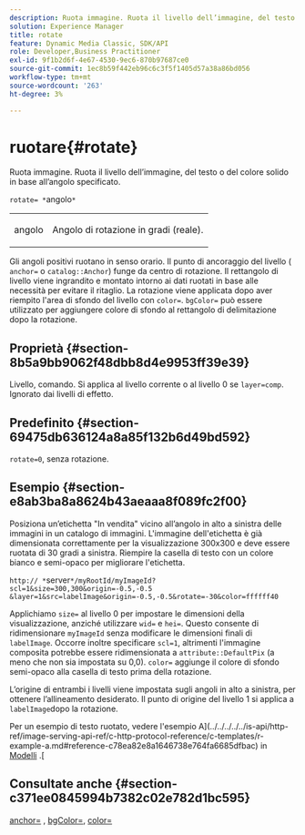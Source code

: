 ```yaml
---
description: Ruota immagine. Ruota il livello dell’immagine, del testo o del colore solido in base all’angolo specificato.
solution: Experience Manager
title: rotate
feature: Dynamic Media Classic, SDK/API
role: Developer,Business Practitioner
exl-id: 9f1b2d6f-4e67-4530-9ec6-870b97687ce0
source-git-commit: 1ec8b59f442eb96c6c3f5f1405d57a38a86bd056
workflow-type: tm+mt
source-wordcount: '263'
ht-degree: 3%

---
```


# ruotare{#rotate}

Ruota immagine. Ruota il livello dell’immagine, del testo o del colore solido in base all’angolo specificato.

`rotate= *`angolo`*`

<table id="simpletable_5531ED4C2099411DB404657E12B05314"> 
 <tr class="strow"> 
  <td class="stentry"> <p><span class="varname"> angolo</span> </p> </td> 
  <td class="stentry"> <p>Angolo di rotazione in gradi (reale). </p></td> 
 </tr> 
</table>

Gli angoli positivi ruotano in senso orario. Il punto di ancoraggio del livello ( `anchor=` o `catalog::Anchor`) funge da centro di rotazione. Il rettangolo di livello viene ingrandito e montato intorno ai dati ruotati in base alle necessità per evitare il ritaglio. La rotazione viene applicata dopo aver riempito l&#39;area di sfondo del livello con `color=`. `bgColor=` può essere utilizzato per aggiungere colore di sfondo al rettangolo di delimitazione dopo la rotazione.

## Proprietà {#section-8b5a9bb9062f48dbb8d4e9953ff39e39}

Livello, comando. Si applica al livello corrente o al livello 0 se `layer=comp`. Ignorato dai livelli di effetto.

## Predefinito {#section-69475db636124a8a85f132b6d49bd592}

`rotate=0`, senza rotazione.

## Esempio {#section-e8ab3ba8a8624b43aeaaa8f089fc2f00}

Posiziona un’etichetta &quot;In vendita&quot; vicino all’angolo in alto a sinistra delle immagini in un catalogo di immagini. L&#39;immagine dell&#39;etichetta è già dimensionata correttamente per la visualizzazione 300x300 e deve essere ruotata di 30 gradi a sinistra. Riempire la casella di testo con un colore bianco e semi-opaco per migliorare l&#39;etichetta.

`http:// *`server`*/myRootId/myImageId?scl=1&size=300,300&origin=-0.5,-0.5 &layer=1&src=labelImage&origin=-0.5,-0.5&rotate=-30&color=ffffff40`

Applichiamo `size=` al livello 0 per impostare le dimensioni della visualizzazione, anziché utilizzare `wid=` e `hei=`. Questo consente di ridimensionare `myImageId` senza modificare le dimensioni finali di `labelImage`. Occorre inoltre specificare `scl=1`, altrimenti l&#39;immagine composita potrebbe essere ridimensionata a `attribute::DefaultPix` (a meno che non sia impostata su 0,0). `color=` aggiunge il colore di sfondo semi-opaco alla casella di testo prima della rotazione.

L’origine di entrambi i livelli viene impostata sugli angoli in alto a sinistra, per ottenere l’allineamento desiderato. Il punto di origine del livello 1 si applica a `labelImage`dopo la rotazione.

Per un esempio di testo ruotato, vedere l&#39;esempio A](../../../../../is-api/http-ref/image-serving-api-ref/c-http-protocol-reference/c-templates/r-example-a.md#reference-c78ea82e8a1646738e764fa6685dfbac) in [Modelli](../../../../../is-api/http-ref/image-serving-api-ref/c-http-protocol-reference/c-templates/c-templates.md#concept-3cd2d2adae0e41b2979b9640244d4d3e) .[

## Consultate anche {#section-c371ee0845994b7382c02e782d1bc595}

[anchor=](../../../../../is-api/http-ref/image-serving-api-ref/c-http-protocol-reference/c-command-reference/r-anchor.md#reference-6661e548ab284b82828d8d94c8ddeb7c) ,  [bgColor=](../../../../../is-api/http-ref/image-serving-api-ref/c-http-protocol-reference/c-command-reference/r-bgcolor.md#reference-441371ba4ef54fe781887c5ae448f6ab),  [color=](/help/aem-is-ir-api/is-api/http-ref/image-serving-api-ref/c-http-protocol-reference/c-data-types/r-is-http-color.md)
